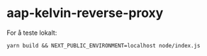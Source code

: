 # aap-kelvin-reverse-proxy
For å teste lokalt:

```yarn build && NEXT_PUBLIC_ENVIRONMENT=localhost node/index.js```